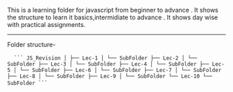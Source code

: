This is a learning folder for javascript from  beginner to advance .
It shows the structure to learn it basics,intermidiate to advance .
It shows day wise with practical assignments.


_____________________________________________________________________
Folder structure-

<pre> <code> ``` JS_Revision │ ├── Lec-1 │ └── SubFolder ├── Lec-2 │ └── SubFolder ├── Lec-3 │ └── SubFolder ├── Lec-4 │ └── SubFolder ├── Lec-5 │ └── SubFolder ├── Lec-6 │ └── SubFolder ├── Lec-7 │ └── SubFolder ├── Lec-8 │ └── SubFolder ├── Lec-9 │ └── SubFolder └── Lec-10 └── SubFolder ``` </code> </pre>